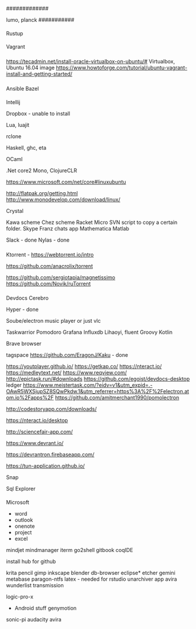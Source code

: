 

#############

lumo, planck
###########

####

####



Rustup



####

Vagrant 


###
https://tecadmin.net/install-oracle-virtualbox-on-ubuntu/#
Virtualbox, Ubuntu 16.04 image
https://www.howtoforge.com/tutorial/ubuntu-vagrant-install-and-getting-started/

###
Ansible 
Bazel 


####

Intellij 

Dropbox - unable to install

Lua, luajit

rclone

Haskell, ghc, eta

OCaml



.Net core2
Mono, ClojureCLR 

https://www.microsoft.com/net/core#linuxubuntu

http://flatpak.org/getting.html
http://www.monodevelop.com/download/linux/




Crystal 

Kawa scheme 
Chez scheme
Racket 
Micro
SVN script to copy a certain folder. 
Skype 
Franz chats app
Mathematica
Matlab

Slack - done
Nylas - done

###
Ktorrent - https://webtorrent.io/intro

https://github.com/anacrolix/torrent

https://github.com/sergiotapia/magnetissimo
https://github.com/Novik/ruTorrent


###

Devdocs
Cerebro


Hyper - done


Soube/electron music player or just vlc




Taskwarrior
Pomodoro 
Grafana
Influxdb
Lihaoyi, fluent 
Groovy
Kotlin 


Brave browser


tagspace
https://github.com/EragonJ/Kaku  - done

https://youtplayer.github.io/
https://getkap.co/
https://nteract.io/
https://medleytext.net/
https://www.reqview.com/
http://epictask.run/#downloads
https://github.com/egoist/devdocs-desktop
ledger
https://www.meistertask.com/?eidv=v1&utm_expid=.-OAwR5WXSjupSZ8SQwPkdw.1&utm_referrer=https%3A%2F%2Felectron.atom.io%2Fapps%2F
https://github.com/amitmerchant1990/pomolectron

http://codestoryapp.com/downloads/

https://nteract.io/desktop

http://sciencefair-app.com/

https://www.devrant.io/

https://devrantron.firebaseapp.com/

https://tun-application.github.io/

Snap



Sql Explorer 


####



Microsoft 
- word
- outlook
- onenote
- project
- excel

mindjet mindmanager
iterm
go2shell
gitbook
coqIDE

install hub for github



krita 
pencil
gimp
inkscape
blender
db-browser
eclipse*
etcher
gemini
metabase
paragon-ntfs
latex - needed for rstudio
unarchiver app
avira
wunderlist
transmission


logic-pro-x 
- Android stuff
genymotion

sonic-pi
audacity
avira
